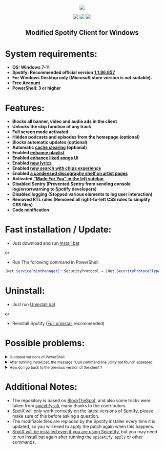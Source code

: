   <p align="center">
  <a href="https://github.com/amd64fox/SpotX/releases"><img src="https://github.com/amd64fox/SpotX/raw/main/.github/Pic/logo.png" />
</p>



<p align="center">        
      <a href="https://t.me/spotify_windows_mod"><img src="https://raw.githubusercontent.com/amd64fox/SpotX/main/.github/Pic/Shields/tg.svg"></a>
      <a href="https://www.youtube.com/results?search_query=https%3A%2F%2Fgithub.com%2Famd64fox%2FSpotX"><img src="https://raw.githubusercontent.com/amd64fox/SpotX/main/.github/Pic/Shields/youtube.svg"></a>
      <a href="https://cutt.ly/8EH6NuH"><img src="https://raw.githubusercontent.com/amd64fox/SpotX/main/.github/Pic/Shields/excel.svg"></a>
      </p>
     <h2> <div align="center"><b> Modified Spotify Client for Windows </b></div> </h2>

<h1>System requirements:</h1>


* <strong>OS: Windows 7-11</strong>
* <strong>Spotify: Recommended official version [1.1.86.857](https://cutt.ly/8EH6NuH)</strong>
* <strong>For Windows Desktop only (Microsoft store version is not suitable).</strong>
* <strong>Free Account</strong>
* <strong>PowerShell: 3 or higher</strong>

<h1>Features:</h1>

* <strong>Blocks all banner, video and audio ads in the client</strong>
* <strong>Unlocks the skip function of any track</strong>
* <strong>Full screen mode activated</strong>
* <strong>Hidden podcasts and episodes from the homepage (optional)</strong>
* <strong>Blocks automatic updates (optional)</strong>
* <strong>Automatic [cache clearing](https://github.com/amd64fox/SpotX/discussions/2) (optional)</strong>
* <strong>Enabled [enhance playlist](https://github.com/amd64fox/SpotX/discussions/50#discussion-4108773)</strong>
* <strong>Enabled [enhance liked songs UI](https://github.com/amd64fox/SpotX/discussions/50#discussioncomment-2851482)</strong>
* <strong>Enabled [new lyrics](https://github.com/amd64fox/SpotX/discussions/50#discussioncomment-2851485)</strong>
* <strong>Enabled [new search with chips experience](https://github.com/amd64fox/SpotX/discussions/50#discussioncomment-2851545)</strong>
* <strong>Enabled [a condensed discography shelf on artist pages](https://github.com/amd64fox/SpotX/discussions/50#discussioncomment-2851591)</strong>
* <strong>Activated ["Made For You" in the left sidebar](https://github.com/amd64fox/SpotX/discussions/50#discussioncomment-2853981)</strong>
* <strong>Disabled Sentry (Prevented Sentry from sending console log/error/warning to Spotify developers)</strong>
* <strong>Disabled logging (Stopped various elements to log user interaction)</strong>
* <strong>Removed RTL rules (Removed all right-to-left CSS rules to simplify CSS files)</strong>
* <strong>Code minification</strong>


<h1>Fast installation / Update:</h1>

* Just download and run [Install.bat](https://cutt.ly/PErptD8)

or

* Run The following command in PowerShell:
```ps1
[Net.ServicePointManager]::SecurityProtocol = [Net.SecurityProtocolType]::Tls12; iwr -useb 'https://raw.githubusercontent.com/amd64fox/SpotX/main/Install.ps1' | iex
```

<h1>Uninstall:</h1>

* Just run [Uninstall.bat](https://cutt.ly/dErpPEK)

or

* Reinstall Spotify ([Full uninstall](https://github.com/amd64fox/Uninstall-Spotify) recommended)



<h1>Possible problems:</h1>

 <details>
<summary><small>Outdated versions of PowerShell</small></summary><p>

If you are using Windows 7, there may be errors in the installation process due to an outdated version of NET Framework and PowerShell. 
   Do the following:
   * Upgrade to [NET Framework 4.8](https://go.microsoft.com/fwlink/?linkid=2088631)
   * Upgrade to [WMF 5.1](https://www.microsoft.com/en-us/download/details.aspx?id=54616)
   * Reboot your PC

</details>

 <details>
<summary><small>After running Install.bat, the message "Curl command line utility not found" appeared</small></summary><p>

The curl command was not found in the system (in windows 10 and above it comes out of the box), you need to install it manually:
  *  Follow the [link](http://www.confusedbycode.com/curl/#downloads) and download the installation file, depending on the bitness of the OS.
  *  We start the installation process, at the end we must restart the PC.
  
</details>


<details>
<summary><small>How do I go back to the previous version of the client ?</small></summary><p>

  If you have problems with the patch after upgrading the client version, then use this [tool](https://github.com/amd64fox/Rollback-Spotify) to revert back to the working    version.

</details>



<h1>Additional Notes:</h1>

* The repository is based on <a href="https://github.com/mrpond/BlockTheSpot">BlockTheSpot</a>, and also some tricks were taken from <a href="https://github.com/khanhas/spicetify-cli">spicetify-cli</a>, many thanks to the contributors
* SpotX will only work correctly on the latest versions of Spotify, please make sure of this before asking a question.  
* The modifiable files are replaced by the Spotify installer every time it is updated, so you will need to apply the patch again when this happens.
* [SpotX will be installed even if you are using Spicetify](https://github.com/amd64fox/SpotX/discussions/28#discussioncomment-2389043), but you may need to run Install.bat again after running the `spicetify apply` or other commands.
